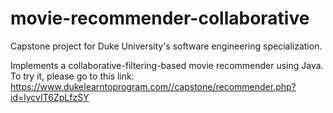 # movie-recommender-collaborative
Capstone project for Duke University's software engineering specialization.

Implements a collaborative-filtering-based movie recommender using Java.
To try it, please go to this link: https://www.dukelearntoprogram.com//capstone/recommender.php?id=lycvIT6ZpLfzSY
